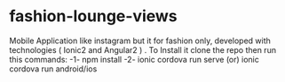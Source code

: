 # fashion-lounge-views

Mobile Application like instagram but it for fashion only,
developed with technologies ( Ionic2 and Angular2 ) .
To Install it clone the repo then run this commands:
  -1- npm install
  -2- ionic cordova run serve (or) ionic cordova run android/ios
